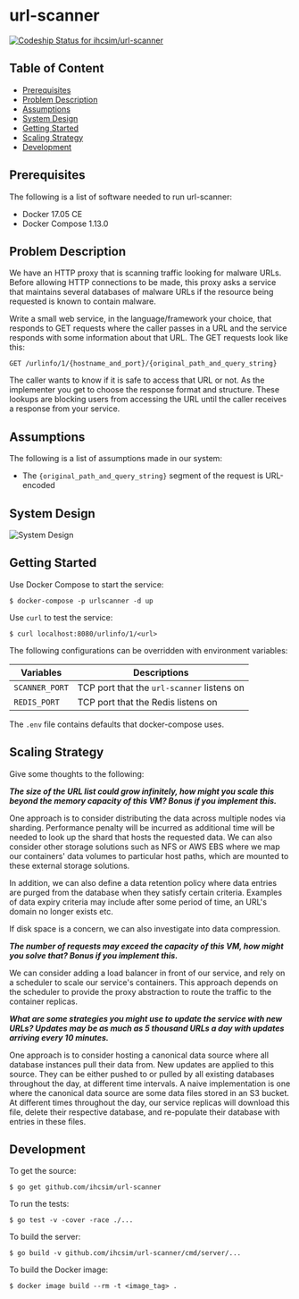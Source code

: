 # url-scanner

[ ![Codeship Status for ihcsim/url-scanner](https://app.codeship.com/projects/52115f30-53eb-0135-fd18-160627fc0fd3/status?branch=master)](https://app.codeship.com/projects/235123)

## Table of Content

* [Prerequisites](#prerequisites)
* [Problem Description](#problem-description)
* [Assumptions](#assumptions)
* [System Design](#system-design)
* [Getting Started](#getting-started)
* [Scaling Strategy](#scaling-strategy)
* [Development](#development)

## Prerequisites
The following is a list of software needed to run url-scanner:

* Docker 17.05 CE
* Docker Compose 1.13.0

## Problem Description
We have an HTTP proxy that is scanning traffic looking for malware URLs. Before allowing HTTP connections to be made, this proxy asks a service that maintains several databases of malware URLs if the resource being requested is known to contain malware.

Write a small web service, in the language/framework your choice, that responds to GET requests where the caller passes in a URL and the service responds with some information about that URL. The GET requests look like this:

```
GET /urlinfo/1/{hostname_and_port}/{original_path_and_query_string}
```

The caller wants to know if it is safe to access that URL or not. As the implementer you get to choose the response format and structure. These lookups are blocking users from accessing the URL until the caller receives a response from your service.

## Assumptions
The following is a list of assumptions made in our system:

* The `{original_path_and_query_string}` segment of the request is URL-encoded

## System Design

![System Design](https://github.com/ihcsim/url-scanner/raw/master/img/system-design.png)

## Getting Started
Use Docker Compose to start the service:
```
$ docker-compose -p urlscanner -d up
```

Use `curl` to test the service:
```
$ curl localhost:8080/urlinfo/1/<url>
```

The following configurations can be overridden with environment variables:

Variables | Descriptions
--------- | ------------
`SCANNER_PORT` | TCP port that the `url-scanner` listens on
`REDIS_PORT`   | TCP port that the Redis listens on

The `.env` file contains defaults that docker-compose uses.

## Scaling Strategy
Give some thoughts to the following:

_**The size of the URL list could grow infinitely, how might you scale this beyond the memory capacity of this VM? Bonus if you implement this.**_

One approach is to consider distributing the data across multiple nodes via sharding. Performance penalty will be incurred as additional time will be needed to look up the shard that hosts the requested data. We can also consider other storage solutions such as NFS or AWS EBS where we map our containers' data volumes to particular host paths, which are mounted to these external storage solutions.

In addition, we can also define a data retention policy where data entries are purged from the database when they satisfy certain criteria. Examples of data expiry criteria may include after some period of time, an URL's domain no longer exists etc.

If disk space is a concern, we can also investigate into data compression.

_**The number of requests may exceed the capacity of this VM, how might you solve that? Bonus if you implement this.**_

We can consider adding a load balancer in front of our service, and rely on a scheduler to scale our service's containers. This approach depends on the scheduler to provide the proxy abstraction to route the traffic to the container replicas.

_**What are some strategies you might use to update the service with new URLs? Updates may be as much as 5 thousand URLs a day with updates arriving every 10 minutes.**_

One approach is to consider hosting a canonical data source where all database instances pull their data from. New updates are applied to this source. They can be either pushed to or pulled by all existing databases throughout the day, at different time intervals. A naive implementation is one where the canonical data source are some data files stored in an S3 bucket. At different times throughout the day, our service replicas will download this file, delete their respective database, and re-populate their database with entries in these files.

## Development
To get the source:
```
$ go get github.com/ihcsim/url-scanner
```

To run the tests:
```
$ go test -v -cover -race ./...
```

To build the server:
```
$ go build -v github.com/ihcsim/url-scanner/cmd/server/...
```

To build the Docker image:
```
$ docker image build --rm -t <image_tag> .
```

